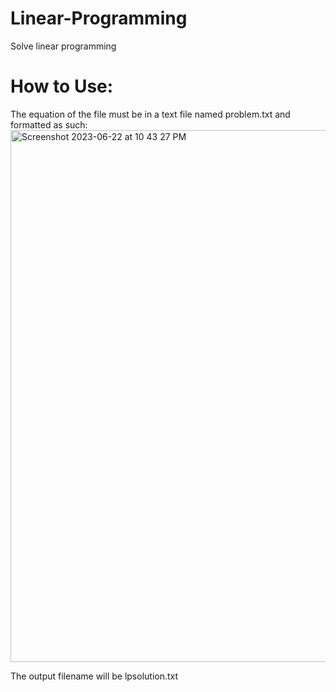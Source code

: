 # Linear-Programming
Solve linear programming

# How to Use:
The equation of the file must be in a text file named problem.txt and formatted as such:
<img width="851" alt="Screenshot 2023-06-22 at 10 43 27 PM" src="https://github.com/nathanfrederickk/Linear-Programming/assets/103298139/56cd9025-64ee-443e-8ab4-4b0c210ce91f">

The output filename will be lpsolution.txt
